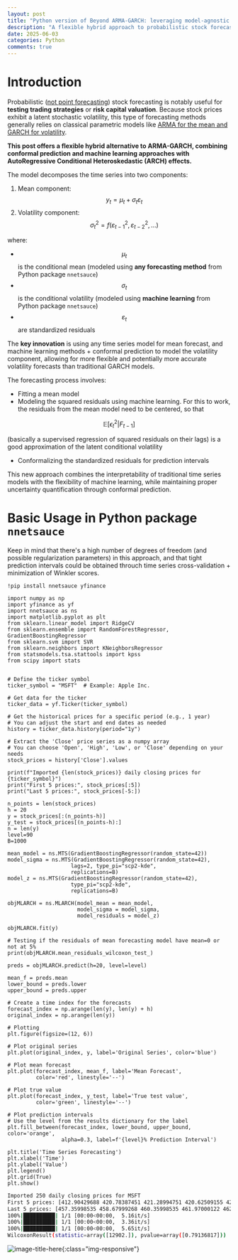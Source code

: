 ```yaml
---
layout: post
title: "Python version of Beyond ARMA-GARCH: leveraging model-agnostic Quasi-Randomized networks and conformal prediction for nonparametric probabilistic stock forecasting (ML-ARCH)"
description: "A flexible hybrid approach to probabilistic stock forecasting that combines machine learning with ARCH effects, offering an alternative to traditional ARMA-GARCH models"
date: 2025-06-03
categories: Python
comments: true
---
```



# Introduction

Probabilistic ([not point forecasting](https://thierrymoudiki.github.io/blog/2024/12/29/r/stock-forecasting)) stock forecasting is notably useful for **testing trading strategies** or **risk capital valuation**. Because stock prices exhibit a latent stochastic volatility, this type of forecasting methods generally relies on classical  parametric models like [ARMA for the mean and GARCH for volatility](https://en.wikipedia.org/wiki/Autoregressive_conditional_heteroskedasticity). 

**This post offers a flexible hybrid alternative to ARMA-GARCH, combining conformal prediction and machine learning approaches with AutoRegressive Conditional Heteroskedastic (ARCH) effects.**

The model decomposes the time series into two components:

1. Mean component: $$y_t = \mu_t + \sigma_t \varepsilon_t$$
2. Volatility component: $$\sigma_t^2 = f(\varepsilon_{t-1}^2, \varepsilon_{t-2}^2, ...)$$

where:

- $$\mu_t$$ is the conditional mean (modeled using **any forecasting method** from Python package `nnetsauce`)
- $$\sigma_t$$ is the conditional volatility (modeled using **machine learning** from Python package `nnetsauce`)
- $$\varepsilon_t$$ are standardized residuals

The **key innovation** is using any time series model for mean forecast, and machine learning methods + conformal prediction to model the volatility component, allowing for more flexible and potentially more accurate volatility forecasts than traditional GARCH models.

The forecasting process involves:

- Fitting a mean model 
- Modeling the squared residuals using machine learning. For this to work, the residuals from the mean model need to be centered, so that 
  
$$
\mathbb{E}[\epsilon_t^2|F_{t-1}]
$$

(basically a supervised regression of squared residuals on their lags) is a good approximation of the latent conditional volatility

- Conformalizing the standardized residuals for prediction intervals

This new approach combines the interpretability of traditional time series models with the flexibility of machine learning, while maintaining proper uncertainty quantification through conformal prediction.

# Basic Usage in Python package `nnetsauce`

Keep in mind that there's a high number of degrees of freedom (and possible regularization parameters) in this approach, and that tight prediction intervals could be obtained throuch time series cross-validation + minimization of Winkler scores. 

```
!pip install nnetsauce yfinance
```

```
import numpy as np
import yfinance as yf
import nnetsauce as ns 
import matplotlib.pyplot as plt 
from sklearn.linear_model import RidgeCV
from sklearn.ensemble import RandomForestRegressor, GradientBoostingRegressor
from sklearn.svm import SVR
from sklearn.neighbors import KNeighborsRegressor
from statsmodels.tsa.stattools import kpss
from scipy import stats


# Define the ticker symbol
ticker_symbol = "MSFT"  # Example: Apple Inc.

# Get data for the ticker
ticker_data = yf.Ticker(ticker_symbol)

# Get the historical prices for a specific period (e.g., 1 year)
# You can adjust the start and end dates as needed
history = ticker_data.history(period="1y")

# Extract the 'Close' price series as a numpy array
# You can choose 'Open', 'High', 'Low', or 'Close' depending on your needs
stock_prices = history['Close'].values

print(f"Imported {len(stock_prices)} daily closing prices for {ticker_symbol}")
print("First 5 prices:", stock_prices[:5])
print("Last 5 prices:", stock_prices[-5:])

n_points = len(stock_prices)
h = 20
y = stock_prices[:(n_points-h)] 
y_test = stock_prices[(n_points-h):] 
n = len(y)
level=90
B=1000

mean_model = ns.MTS(GradientBoostingRegressor(random_state=42))
model_sigma = ns.MTS(GradientBoostingRegressor(random_state=42), 
                    lags=2, type_pi="scp2-kde",
                    replications=B)
model_z = ns.MTS(GradientBoostingRegressor(random_state=42), 
                    type_pi="scp2-kde",
                    replications=B)

objMLARCH = ns.MLARCH(model_mean = mean_model,
                      model_sigma = model_sigma, 
                      model_residuals = model_z)

objMLARCH.fit(y)

# Testing if the residuals of mean forecasting model have mean=0 or not at 5%
print(objMLARCH.mean_residuals_wilcoxon_test_)

preds = objMLARCH.predict(h=20, level=level)

mean_f = preds.mean
lower_bound = preds.lower
upper_bound = preds.upper

# Create a time index for the forecasts
forecast_index = np.arange(len(y), len(y) + h)
original_index = np.arange(len(y))

# Plotting
plt.figure(figsize=(12, 6))

# Plot original series
plt.plot(original_index, y, label='Original Series', color='blue')

# Plot mean forecast
plt.plot(forecast_index, mean_f, label='Mean Forecast', 
         color='red', linestyle='--')

# Plot true value
plt.plot(forecast_index, y_test, label='True test value', 
         color='green', linestyle='--')

# Plot prediction intervals
# Use the level from the results dictionary for the label
plt.fill_between(forecast_index, lower_bound, upper_bound, color='orange', 
                 alpha=0.3, label=f'{level}% Prediction Interval')

plt.title('Time Series Forecasting')
plt.xlabel('Time')
plt.ylabel('Value')
plt.legend()
plt.grid(True)
plt.show()
```

```bash
Imported 250 daily closing prices for MSFT
First 5 prices: [412.90429688 420.78387451 421.28994751 420.62509155 424.61447144]
Last 5 prices: [457.35998535 458.67999268 460.35998535 461.97000122 462.97000122]
100%|██████████| 1/1 [00:00<00:00,  5.16it/s]
100%|██████████| 1/1 [00:00<00:00,  3.36it/s]
100%|██████████| 1/1 [00:00<00:00,  5.65it/s]
WilcoxonResult(statistic=array([12902.]), pvalue=array([0.79136817]))
```

![image-title-here]({{base}}/images/2025-06-03/2025-06-03-image1.png){:class="img-responsive"}    
